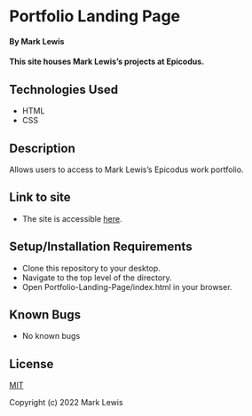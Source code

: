 # Portfolio Landing Page

#### By **Mark Lewis**

#### This site houses Mark Lewis’s projects at Epicodus.

## Technologies Used

* HTML
* CSS

## Description

Allows users to access to Mark Lewis’s Epicodus work portfolio.

## Link to site

* The site is accessible [here](https://github.com/mlewisark/Portfolio-Landing-Page/index.html/).

## Setup/Installation Requirements

* Clone this repository to your desktop.
* Navigate to the top level of the directory.
* Open Portfolio-Landing-Page/index.html in your browser.

## Known Bugs

* No known bugs

## License

[MIT](https://opensource.org/licenses/MIT)

Copyright (c) 2022 Mark Lewis

